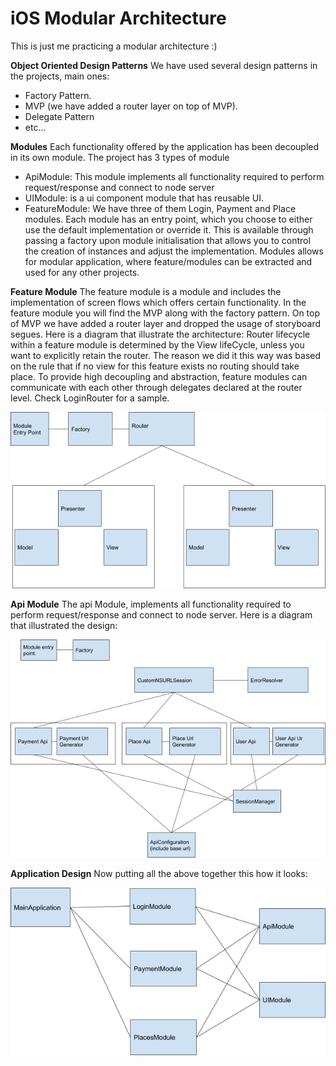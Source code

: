 # iOS Modular Architecture

This is just me practicing a modular architecture :)

**Object Oriented Design Patterns**
We have used several design patterns in the projects, main ones:

- Factory Pattern.
- MVP (we have added a router layer on top of MVP).
- Delegate Pattern
- etc...


**Modules**
Each functionality offered by the application has been decoupled in its own module. The project
has 3 types of module
- ApiModule: This module implements all functionality required to perform
request/response and connect to node server
- UIModule: is a ui component module that has reusable UI.
- FeatureModule: We have three of them Login, Payment and Place modules.
Each module has an entry point, which you choose to either use the default implementation or
override it. This is available through passing a factory upon module initialisation that allows you
to control the creation of instances and adjust the implementation.
Modules allows for modular application, where feature/modules can be extracted and used for
any other projects.



**Feature Module**
The feature module is a module and includes the implementation of screen flows which offers
certain functionality. In the feature module you will find the MVP along with the factory pattern.
On top of MVP we have added a router layer and dropped the usage of storyboard segues.
Here is a diagram that illustrate the architecture:
Router lifecycle within a feature module is determined by the View lifeCycle, unless you want to
explicitly retain the router. The reason we did it this way was based on the rule that if no view for
this feature exists no routing should take place.
To provide high decoupling and abstraction, feature modules can communicate with each other
through delegates declared at the router level. Check LoginRouter for a sample.

![Feature Module](/Docs/image1.png)

**Api Module**
The api Module, implements all functionality required to perform request/response and connect
to node server.
Here is a diagram that illustrated the design:

![Api Module](/Docs/image3.png)

**Application Design**
Now putting all the above together this how it looks:


![Application Design](/Docs/image2.png)